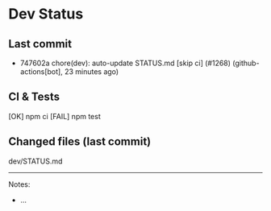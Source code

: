 # Dev Status

## Last commit
- 747602a chore(dev): auto-update STATUS.md [skip ci] (#1268) (github-actions[bot], 23 minutes ago)
## CI & Tests
[OK] npm ci
[FAIL] npm test

## Changed files (last commit)
dev/STATUS.md

---
Notes:
- ...

